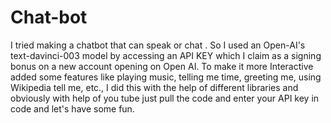 # Chat-bot
I tried making a chatbot that can speak or chat .
So I used an Open-AI's text-davinci-003  model  by accessing an API KEY which I claim as a signing bonus on a new account opening on Open AI.
To make it more Interactive added some features like playing music, telling me time, greeting me, using Wikipedia tell me, etc., 
I did this with the help of different libraries and obviously with help of you tube 
just pull the code and enter your API key in code and let's have some fun.
